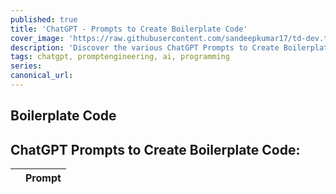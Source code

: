 ```yaml
---
published: true
title: 'ChatGPT - Prompts to Create Boilerplate Code'
cover_image: 'https://raw.githubusercontent.com/sandeepkumar17/td-dev.to/master/assets/blog-cover/open-ai-chat-gpt.jpg'
description: 'Discover the various ChatGPT Prompts to Create Boilerplate Code'
tags: chatgpt, promptengineering, ai, programming
series:
canonical_url:
---
```


## Boilerplate Code

## ChatGPT Prompts to Create Boilerplate Code:

|  | Prompt |
| --- | --- |
